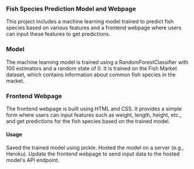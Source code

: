 ### Fish Species Prediction Model and Webpage
This project includes a machine learning model trained to predict fish species based on various features and a frontend webpage where users can input these features to get predictions.

### Model
The machine learning model is trained using a RandomForestClassifier with 100 estimators and a random state of 0. It is trained on the Fish Market dataset, which contains information about common fish species in the market. 

### Frontend Webpage
The frontend webpage is built using HTML and CSS. It provides a simple form where users can input features such as weight, length, height, etc., and get predictions for the fish species based on the trained model.

#### Usage
Saved the trained model using pickle.
Hosted the model on a server (e.g., Heroku).
Update the frontend webpage to send input data to the hosted model's API endpoint.

